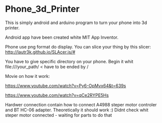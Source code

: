 # Phone_3d_Printer

This is simply android and arduino program to turn your phone into 3d printer.

Android app have been created white MIT App Inventor.

Phone use png format do display. You can slice your thing by this slicer: http://lautr3k.github.io/SLAcer.js/#

You have to give specific directory on your phone. Begin it whit file:///your_path/ < have to be ended by /

Movie on how it work: 

https://www.youtube.com/watch?v=Py6-OpMvx64&t=639s

https://www.youtube.com/watch?v=qCe2RYPE5Hs

Hardwer connection contain how to connect A4988 steper motor controler and BT HC-06 adapter. Theoretically it should work :) Didnt check whit steper motor connected - waiting for parts to do that
